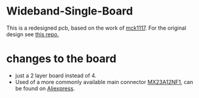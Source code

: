 # Wideband-Single-Board
This is a redesigned pcb, based on the work of [mck1117](https://github.com/mck1117 "mck1117").
For the original design see [this repo.](https://github.com/mck1117/wideband)

# changes to the board
* just a 2 layer board instead of 4.
* Used of a more commonly available main connector [MX23A12NF1](https://www.jae.com/en/connectors/series/detail/product/id=64755&type_code=T1040), 
can be found on [Aliexpress](https://www.aliexpress.com/item/1005001800960426.html?af=1844390_1&cv=28981226&cn=42qyelwgsm8ikhj5hl6txnks2aob1h19&dp=v5_42qyelwgsm8ikhj5hl6txnks2aob1h19&utm_source=epn&utm_medium=cpa&utm_campaign=1844390_1&utm_content=28981226&product_id=1005001800960426&afref=&aff_fcid=90c424390c0e4096a8f60ebfebd85c97-1629909089116-07017-_bXFaygG&tt=API&aff_fsk=_bXFaygG&aff_platform=api-new-link-generate&sk=_bXFaygG&aff_trace_key=90c424390c0e4096a8f60ebfebd85c97-1629909089116-07017-_bXFaygG&terminal_id=aba9bb32104148aea4404679ecf2bd02).

